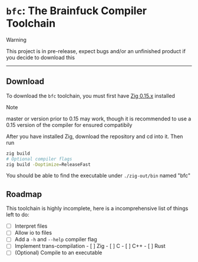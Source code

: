 # `bfc`: The Brainfuck Compiler Toolchain

> [!WARNING]
> This project is in pre-release, expect bugs and/or an unfinished product if you decide to download this

---

## Download
To download the `bfc` toolchain, you must first have [Zig 0.15.x](https://ziglang.org/download/#:~:text=52MiB-,0.15.2,-2025%2D10%2D11) installed

> [!NOTE]
> master or version prior to 0.15 may work, though it is recommended to use a 0.15 version of the compiler for ensured compatibily

After you have installed Zig, download the repository and cd into it. Then run
```sh
zig build
# Optional compiler flags
zig build -Doptimize=ReleaseFast
```
You should be able to find the executable under `./zig-out/bin` named "bfc"

## Roadmap
This toolchain is highly incomplete, here is a incomprehensive list of things left to do:
- [ ] Interpret files
- [ ] Allow io to files
- [ ] Add a `-h` and `--help` compiler flag
- [ ] Implement trans-compilation
      - [ ] Zig
      - [ ] C
      - [ ] C++
      - [ ] Rust
- [ ] \(Optional) Compile to an executable

